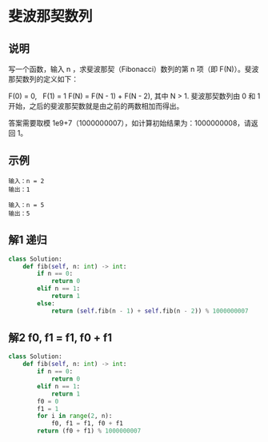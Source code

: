 # 斐波那契数列

## 说明
写一个函数，输入 n ，求斐波那契（Fibonacci）数列的第 n 项（即 F(N)）。斐波那契数列的定义如下：

F(0) = 0,   F(1) = 1
F(N) = F(N - 1) + F(N - 2), 其中 N > 1.
斐波那契数列由 0 和 1 开始，之后的斐波那契数就是由之前的两数相加而得出。

答案需要取模 1e9+7（1000000007），如计算初始结果为：1000000008，请返回 1。

## 示例
```
输入：n = 2
输出：1

输入：n = 5
输出：5
```

## 解1 递归
```python
class Solution:
    def fib(self, n: int) -> int:
        if n == 0:
            return 0
        elif n == 1:
            return 1
        else:
            return (self.fib(n - 1) + self.fib(n - 2)) % 1000000007
```

## 解2 f0, f1 = f1, f0 + f1
```python
class Solution:
    def fib(self, n: int) -> int:
        if n == 0:
            return 0
        elif n == 1:
            return 1
        f0 = 0
        f1 = 1
        for i in range(2, n):
            f0, f1 = f1, f0 + f1
        return (f0 + f1) % 1000000007
```